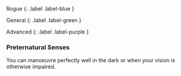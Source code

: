 Rogue
{: .label .label-blue }

General
{: .label .label-green }

Advanced
{: .label .label-purple }
### Preternatural Senses

You can manoeuvre perfectly well in the dark or when your vision is otherwise impaired.